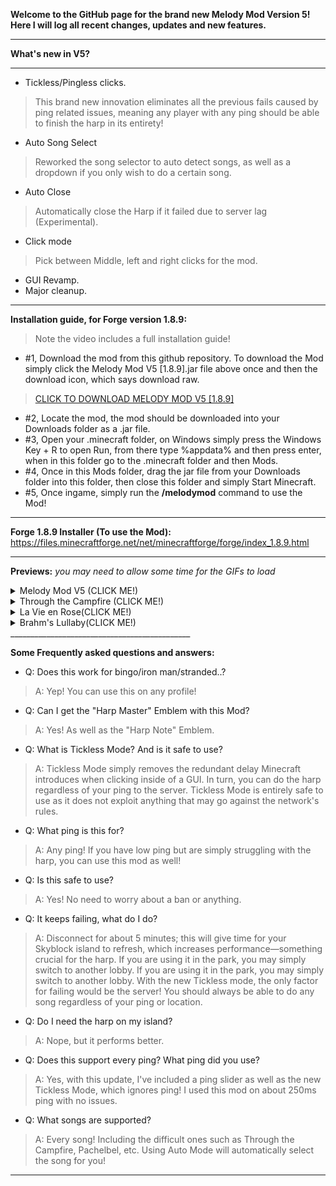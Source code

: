 **Welcome to the GitHub page for the brand new Melody Mod Version 5! Here I will log all recent changes, updates and new features.**
______________________________________________
**What's new in V5?**
______________________________________________
- Tickless/Pingless clicks. 
> This brand new innovation eliminates all the previous fails caused by ping related issues, meaning any player with any ping should be able to finish the harp in its entirety!
- Auto Song Select
> Reworked the song selector to auto detect songs, as well as a dropdown if you only wish to do a certain song.
- Auto Close
> Automatically close the Harp if it failed due to server lag (Experimental).
- Click mode
> Pick between Middle, left and right clicks for the mod.
- GUI Revamp.
- Major cleanup.
_____________________________________________
**Installation guide, for Forge version 1.8.9:**
> Note the video includes a full installation guide!
- #1, Download the mod from this github repository. To download the Mod simply click the Melody Mod V5 [1.8.9].jar file above once and then the download icon, which says download raw.
> [CLICK TO DOWNLOAD MELODY MOD V5 [1.8.9]](https://github.com/Joonlol/MelodyMod/raw/refs/heads/main/Melody%20Mod%20V5%20%5B1.8.9%5D.jar)
- #2, Locate the mod, the mod should be downloaded into your Downloads folder as a .jar file.
- #3, Open your .minecraft folder, on Windows simply press the Windows Key + R to open Run, from there type %appdata% and then press enter, when in this folder go to the .minecraft folder and then Mods.
- #4, Once in this Mods folder, drag the jar file from your Downloads folder into this folder, then close this folder and simply Start Minecraft.
- #5, Once ingame, simply run the **/melodymod** command to use the Mod!
_____________________________________________
**Forge 1.8.9 Installer (To use the Mod):** https://files.minecraftforge.net/net/minecraftforge/forge/index_1.8.9.html
_____________________________________________

**Previews:** *you may need to allow some time for the GIFs to load*

<details>
  <summary>Melody Mod V5 (CLICK ME!)</summary>

  ![MM5](https://i.giphy.com/media/v1.Y2lkPTc5MGI3NjExZjdkMmViM291aGtsZWUwbnJ0MWM0ZnhqNXhuNmFrOW9lOHc5NHhyeiZlcD12MV9pbnRlcm5hbF9naWZfYnlfaWQmY3Q9Zw/lZPtGNFdsYjjLJU1o8/giphy.gif)

</details>

<details>
  <summary>Through the Campfire (CLICK ME!)</summary>

  ![TTC](https://i.giphy.com/media/v1.Y2lkPTc5MGI3NjExZ3hhbXkzMW11bWttajQ0NmN5MTgzOHBqY3g3cXlnazlyNGFsa2h3MyZlcD12MV9pbnRlcm5hbF9naWZfYnlfaWQmY3Q9Zw/f9weJwuDV76g9u3Hid/giphy.gif)

</details>

</details>

<details>
  <summary>La Vie en Rose(CLICK ME!)</summary>
  
![LVER](https://i.giphy.com/media/v1.Y2lkPTc5MGI3NjExdjNhcHNmb2hseHYyaGl1YXI4cWRxcXFnOHpxM2xsZGw5a2p0d2JzeSZlcD12MV9pbnRlcm5hbF9naWZfYnlfaWQmY3Q9Zw/WXYEqocyzqsMsam5O7/giphy.gif)

</details>

<details>
Note: Full song preview!

  <summary>Brahm's Lullaby(CLICK ME!)</summary>

  ![BSL](https://i.giphy.com/media/v1.Y2lkPTc5MGI3NjExZzgydW1tZjVua2Fsb3hkMWZsbjFkbnBnODRuN2d4aG1rejQ3ZmZubSZlcD12MV9pbnRlcm5hbF9naWZfYnlfaWQmY3Q9Zw/5TaZm1CO3wKxY8Kxn2/giphy.gif)

</details>
_____________________________________________

**Some Frequently asked questions and answers:**

- Q: Does this work for bingo/iron man/stranded..?
> A: Yep! You can use this on any profile!

- Q: Can I get the "Harp Master" Emblem with this Mod?
> A: Yes! As well as the "Harp Note" Emblem.

- Q: What is Tickless Mode? And is it safe to use?
> A: Tickless Mode simply removes the redundant delay Minecraft introduces when clicking inside of a GUI. In turn, you can do the harp regardless of your ping to the server. Tickless Mode is entirely safe to use as it does not exploit anything that may go against the network's rules.

- Q: What ping is this for?
> A: Any ping! If you have low ping but are simply struggling with the harp, you can use this mod as well!

- Q: Is this safe to use?
> A: Yes! No need to worry about a ban or anything.

- Q: It keeps failing, what do I do?
> A: Disconnect for about 5 minutes; this will give time for your Skyblock island to refresh, which increases performance—something crucial for the harp. If you are using it in the park, you may simply switch to another lobby. If you are using it in the park, you may simply switch to another lobby. With the new Tickless mode, the only factor for failing would be the server! You should always be able to do any song regardless of your ping or location.

- Q: Do I need the harp on my island?
> A: Nope, but it performs better.

- Q: Does this support every ping? What ping did you use?
> A: Yes, with this update, I've included a ping slider as well as the new Tickless Mode, which ignores ping! I used this mod on about 250ms ping with no issues.

- Q: What songs are supported?
> A: Every song! Including the difficult ones such as Through the Campfire, Pachelbel, etc. Using Auto Mode will automatically select the song for you!

_____________________________________________
